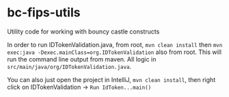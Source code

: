 # bc-fips-utils
Utility code for working with bouncy castle constructs

In order to run IDTokenValidation.java, from root, `mvn clean install` then `mvn exec:java -Dexec.mainClass=org.IDTokenValidation` also from root. This will run the command line output from maven. All logic in `src/main/java/org/IDTokenValidation.java`. 

You can also just open the project in IntelliJ, `mvn clean install`, then right click on IDTokenValidation -> `Run IdToken...main()`
